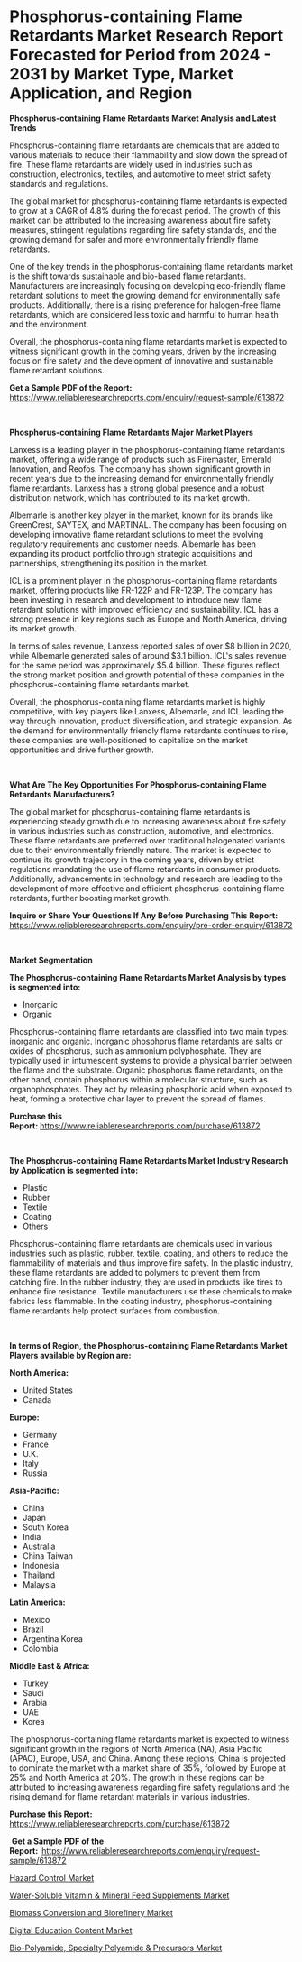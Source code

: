 <p><h1>Phosphorus-containing Flame Retardants Market Research Report Forecasted for Period from 2024 -  2031 by Market Type, Market Application, and Region</h1></p><p><strong>Phosphorus-containing Flame Retardants Market Analysis and Latest Trends</strong></p>
<p><p>Phosphorus-containing flame retardants are chemicals that are added to various materials to reduce their flammability and slow down the spread of fire. These flame retardants are widely used in industries such as construction, electronics, textiles, and automotive to meet strict safety standards and regulations.</p><p>The global market for phosphorus-containing flame retardants is expected to grow at a CAGR of 4.8% during the forecast period. The growth of this market can be attributed to the increasing awareness about fire safety measures, stringent regulations regarding fire safety standards, and the growing demand for safer and more environmentally friendly flame retardants.</p><p>One of the key trends in the phosphorus-containing flame retardants market is the shift towards sustainable and bio-based flame retardants. Manufacturers are increasingly focusing on developing eco-friendly flame retardant solutions to meet the growing demand for environmentally safe products. Additionally, there is a rising preference for halogen-free flame retardants, which are considered less toxic and harmful to human health and the environment.</p><p>Overall, the phosphorus-containing flame retardants market is expected to witness significant growth in the coming years, driven by the increasing focus on fire safety and the development of innovative and sustainable flame retardant solutions.</p></p>
<p><strong>Get a Sample PDF of the Report:&nbsp;</strong> <a href="https://www.reliableresearchreports.com/enquiry/request-sample/613872">https://www.reliableresearchreports.com/enquiry/request-sample/613872</a></p>
<p>&nbsp;</p>
<p><strong>Phosphorus-containing Flame Retardants Major Market Players</strong></p>
<p><p>Lanxess is a leading player in the phosphorus-containing flame retardants market, offering a wide range of products such as Firemaster, Emerald Innovation, and Reofos. The company has shown significant growth in recent years due to the increasing demand for environmentally friendly flame retardants. Lanxess has a strong global presence and a robust distribution network, which has contributed to its market growth.</p><p>Albemarle is another key player in the market, known for its brands like GreenCrest, SAYTEX, and MARTINAL. The company has been focusing on developing innovative flame retardant solutions to meet the evolving regulatory requirements and customer needs. Albemarle has been expanding its product portfolio through strategic acquisitions and partnerships, strengthening its position in the market.</p><p>ICL is a prominent player in the phosphorus-containing flame retardants market, offering products like FR-122P and FR-123P. The company has been investing in research and development to introduce new flame retardant solutions with improved efficiency and sustainability. ICL has a strong presence in key regions such as Europe and North America, driving its market growth.</p><p>In terms of sales revenue, Lanxess reported sales of over $8 billion in 2020, while Albemarle generated sales of around $3.1 billion. ICL's sales revenue for the same period was approximately $5.4 billion. These figures reflect the strong market position and growth potential of these companies in the phosphorus-containing flame retardants market.</p><p>Overall, the phosphorus-containing flame retardants market is highly competitive, with key players like Lanxess, Albemarle, and ICL leading the way through innovation, product diversification, and strategic expansion. As the demand for environmentally friendly flame retardants continues to rise, these companies are well-positioned to capitalize on the market opportunities and drive further growth.</p></p>
<p>&nbsp;</p>
<p><strong>What Are The Key Opportunities For Phosphorus-containing Flame Retardants Manufacturers?</strong></p>
<p><p>The global market for phosphorus-containing flame retardants is experiencing steady growth due to increasing awareness about fire safety in various industries such as construction, automotive, and electronics. These flame retardants are preferred over traditional halogenated variants due to their environmentally friendly nature. The market is expected to continue its growth trajectory in the coming years, driven by strict regulations mandating the use of flame retardants in consumer products. Additionally, advancements in technology and research are leading to the development of more effective and efficient phosphorus-containing flame retardants, further boosting market growth.</p></p>
<p><strong>Inquire or Share Your Questions If Any Before Purchasing This Report:</strong> <a href="https://www.reliableresearchreports.com/enquiry/pre-order-enquiry/613872">https://www.reliableresearchreports.com/enquiry/pre-order-enquiry/613872</a></p>
<p>&nbsp;</p>
<p><strong>Market Segmentation</strong></p>
<p><strong>The Phosphorus-containing Flame Retardants Market Analysis by types is segmented into:</strong></p>
<p><ul><li>Inorganic</li><li>Organic</li></ul></p>
<p><p>Phosphorus-containing flame retardants are classified into two main types: inorganic and organic. Inorganic phosphorus flame retardants are salts or oxides of phosphorus, such as ammonium polyphosphate. They are typically used in intumescent systems to provide a physical barrier between the flame and the substrate. Organic phosphorus flame retardants, on the other hand, contain phosphorus within a molecular structure, such as organophosphates. They act by releasing phosphoric acid when exposed to heat, forming a protective char layer to prevent the spread of flames.</p></p>
<p><strong>Purchase this Report:&nbsp;</strong><a href="https://www.reliableresearchreports.com/purchase/613872">https://www.reliableresearchreports.com/purchase/613872</a></p>
<p>&nbsp;</p>
<p><strong>The Phosphorus-containing Flame Retardants Market Industry Research by Application is segmented into:</strong></p>
<p><ul><li>Plastic</li><li>Rubber</li><li>Textile</li><li>Coating</li><li>Others</li></ul></p>
<p><p>Phosphorus-containing flame retardants are chemicals used in various industries such as plastic, rubber, textile, coating, and others to reduce the flammability of materials and thus improve fire safety. In the plastic industry, these flame retardants are added to polymers to prevent them from catching fire. In the rubber industry, they are used in products like tires to enhance fire resistance. Textile manufacturers use these chemicals to make fabrics less flammable. In the coating industry, phosphorus-containing flame retardants help protect surfaces from combustion.</p></p>
<p>&nbsp;</p>
<p><strong>In terms of Region, the Phosphorus-containing Flame Retardants Market Players available by Region are:</strong></p>
<p>
    <p> <strong> North America: </strong>
        <ul>
            <li>United States</li>
            <li>Canada</li>
        </ul>
        </p> 
    <p> <strong> Europe: </strong>
        <ul>
            <li>Germany</li>
            <li>France</li>
            <li>U.K.</li>
            <li>Italy</li>
            <li>Russia</li>
        </ul>
        </p> 
    <p> <strong> Asia-Pacific: </strong>
        <ul>
            <li>China</li>
            <li>Japan</li>
            <li>South Korea</li>
            <li>India</li>
            <li>Australia</li>
            <li>China Taiwan</li>
            <li>Indonesia</li>
            <li>Thailand</li>
            <li>Malaysia</li>
        </ul>
        </p> 
    <p> <strong> Latin America: </strong>
        <ul>
            <li>Mexico</li>
            <li>Brazil</li>
            <li>Argentina Korea</li>
            <li>Colombia</li>
        </ul>
        </p> 
    <p> <strong> Middle East & Africa: </strong>
        <ul>
            <li>Turkey</li>
            <li>Saudi</li>
            <li>Arabia</li>
            <li>UAE</li>
            <li>Korea</li>
        </ul>
    </p>
    </p>
<p><p>The phosphorus-containing flame retardants market is expected to witness significant growth in the regions of North America (NA), Asia Pacific (APAC), Europe, USA, and China. Among these regions, China is projected to dominate the market with a market share of 35%, followed by Europe at 25% and North America at 20%. The growth in these regions can be attributed to increasing awareness regarding fire safety regulations and the rising demand for flame retardant materials in various industries.</p></p>
<p><strong>Purchase this Report: </strong><a href="https://www.reliableresearchreports.com/purchase/613872">https://www.reliableresearchreports.com/purchase/613872</a></p>
<p>&nbsp;<strong>Get a Sample PDF of the Report:&nbsp;&nbsp;</strong><a href="https://www.reliableresearchreports.com/enquiry/request-sample/613872">https://www.reliableresearchreports.com/enquiry/request-sample/613872</a></p>
<p><strong></strong></p>
<p><p><a href="https://medium.com/@lisasanchez1968/hazard-control-market-analysis-its-cagr-market-segmentation-and-global-industry-overview-9a4d304f7114">Hazard Control Market</a></p><p><a href="https://github.com/julyju69/Market-Research-Report-List-2/blob/main/water-soluble-vitamin-mineral-feed-supplements-market.md">Water-Soluble Vitamin & Mineral Feed Supplements Market</a></p><p><a href="https://medium.com/@lisasanchez1968/biomass-conversion-and-biorefinery-market-share-evolution-and-market-growth-trends-2024-2031-fe69e9caff7c">Biomass Conversion and Biorefinery Market</a></p><p><a href="https://medium.com/@entelabrahimi1961/digital-education-content-market-analysis-and-sze-forecasted-for-period-from-2024-to-2031-79e981af7af4">Digital Education Content Market</a></p><p><a href="https://github.com/gdfhhhj/Market-Research-Report-List-3/blob/main/bio-polyamide-specialty-polyamide-precursors-market.md">Bio-Polyamide, Specialty Polyamide & Precursors Market</a></p></p>